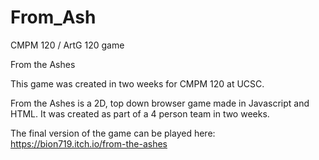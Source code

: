 # From_Ash
CMPM 120 / ArtG 120 game

From the Ashes

This game was created in two weeks for CMPM 120 at UCSC.

From the Ashes is a 2D, top down browser game made in Javascript and HTML. It was created as part of a 4 person team in two weeks.

The final version of the game can be played here: https://bion719.itch.io/from-the-ashes
